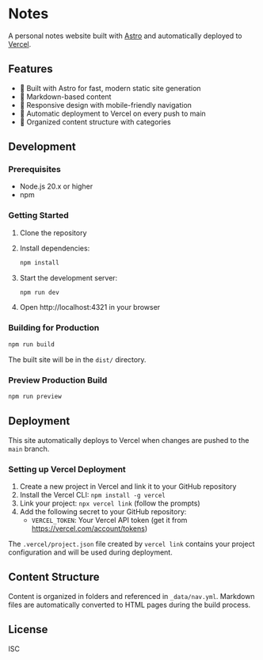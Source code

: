 # Notes

A personal notes website built with [Astro](https://astro.build) and automatically deployed to [Vercel](https://vercel.com).

## Features

- 🚀 Built with Astro for fast, modern static site generation
- 📝 Markdown-based content
- 🎨 Responsive design with mobile-friendly navigation
- 🔄 Automatic deployment to Vercel on every push to main
- 📁 Organized content structure with categories

## Development

### Prerequisites

- Node.js 20.x or higher
- npm

### Getting Started

1. Clone the repository
2. Install dependencies:
   ```bash
   npm install
   ```

3. Start the development server:
   ```bash
   npm run dev
   ```

4. Open http://localhost:4321 in your browser

### Building for Production

```bash
npm run build
```

The built site will be in the `dist/` directory.

### Preview Production Build

```bash
npm run preview
```

## Deployment

This site automatically deploys to Vercel when changes are pushed to the `main` branch.

### Setting up Vercel Deployment

1. Create a new project in Vercel and link it to your GitHub repository
2. Install the Vercel CLI: `npm install -g vercel`
3. Link your project: `npx vercel link` (follow the prompts)
4. Add the following secret to your GitHub repository:
   - `VERCEL_TOKEN`: Your Vercel API token (get it from https://vercel.com/account/tokens)

The `.vercel/project.json` file created by `vercel link` contains your project configuration and will be used during deployment.

## Content Structure

Content is organized in folders and referenced in `_data/nav.yml`. Markdown files are automatically converted to HTML pages during the build process.

## License

ISC
